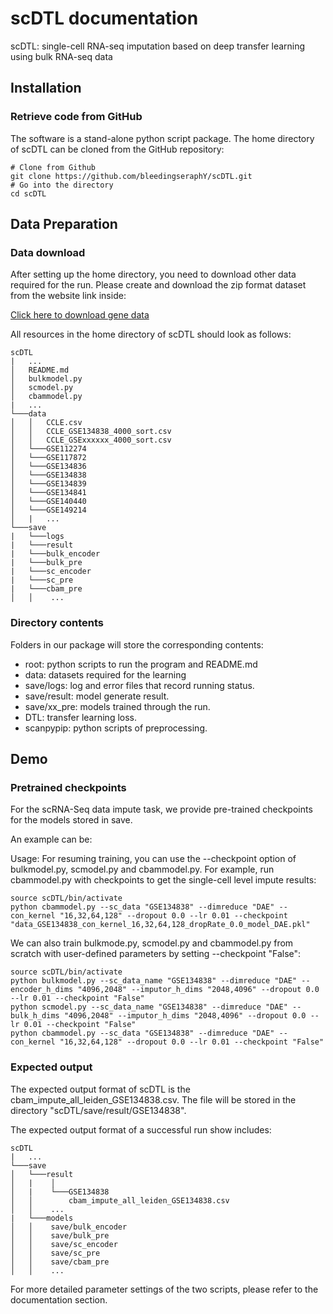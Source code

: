 # scDTL documentation
scDTL: single-cell RNA-seq imputation based on deep transfer learning using bulk RNA-seq data

## Installation 

### Retrieve code from GitHub
The software is a stand-alone python script package. The home directory of scDTL can be cloned from the GitHub repository:

```
# Clone from Github
git clone https://github.com/bleedingseraphY/scDTL.git
# Go into the directory
cd scDTL
```

## Data Preparation
### Data download
After setting up the home directory, you need to download other data required for the run. Please create and download the zip format dataset from the website link inside:

[Click here to download gene data](https://www.ncbi.nlm.nih.gov/geo/) 

All resources in the home directory of scDTL should look as follows:

```
scDTL
|   ...
│   README.md
│   bulkmodel.py  
│   scmodel.py
│   cbammodel.py
|   ...
└───data
│   │   CCLE.csv
│   │   CCLE_GSE134838_4000_sort.csv
│   │   CCLE_GSExxxxxx_4000_sort.csv
│   └───GSE112274
│   └───GSE117872
│   └───GSE134836
│   └───GSE134838
│   └───GSE134839
│   └───GSE134841
│   └───GSE140440
│   └───GSE149214
│   |   ...
└───save
|   └───logs
|   └───result
|   └───bulk_encoder
|   └───bulk_pre
|   └───sc_encoder
|   └───sc_pre
|   └───cbam_pre
│   │    ...   
```

### Directory contents
Folders in our package will store the corresponding contents:

- root: python scripts to run the program and README.md
- data: datasets required for the learning
- save/logs: log and error files that record running status. 
- save/result: model generate result. 
- save/xx_pre: models trained through the run. 
- DTL: transfer learning loss.
- scanpypip: python scripts of preprocessing.

## Demo
### Pretrained checkpoints
For the scRNA-Seq data impute task, we provide pre-trained checkpoints for the models stored in save.

An example can be:

Usage:
For resuming training, you can use the --checkpoint option of bulkmodel.py, scmodel.py and cbammodel.py.
For example, run cbammodel.py with checkpoints to get the single-cell level impute results:

```
source scDTL/bin/activate
python cbammodel.py --sc_data "GSE134838" --dimreduce "DAE" --con_kernel "16,32,64,128" --dropout 0.0 --lr 0.01 --checkpoint "data_GSE134838_con_kernel_16,32,64,128_dropRate_0.0_model_DAE.pkl"
```

We can also train bulkmode.py, scmodel.py and cbammodel.py from scratch with user-defined parameters by setting --checkpoint "False":
```
source scDTL/bin/activate
python bulkmodel.py --sc_data_name "GSE134838" --dimreduce "DAE" --encoder_h_dims "4096,2048" --imputor_h_dims "2048,4096" --dropout 0.0 --lr 0.01 --checkpoint "False"
python scmodel.py --sc_data_name "GSE134838" --dimreduce "DAE" --bulk_h_dims "4096,2048" --imputor_h_dims "2048,4096" --dropout 0.0 --lr 0.01 --checkpoint "False"
python cbammodel.py --sc_data "GSE134838" --dimreduce "DAE" --con_kernel "16,32,64,128" --dropout 0.0 --lr 0.01 --checkpoint "False"
```

### Expected output
The expected output format of scDTL is the cbam_impute_all_leiden_GSE134838.csv. The file will be stored in the directory "scDTL/save/result/GSE134838".  

The expected output format of a successful run show includes:

```
scDTL
|   ...
└───save
│   └───result
│   |    │
│   |    └───GSE134838
│   │        cbam_impute_all_leiden_GSE134838.csv   
│   │    ...   
|   └───models
│   │    save/bulk_encoder
│   │    save/bulk_pre
│   │    save/sc_encoder
│   │    save/sc_pre
│   │    save/cbam_pre
│   │    ...
```

For more detailed parameter settings of the two scripts, please refer to the documentation section.

